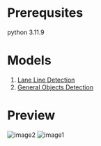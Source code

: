 # Prerequsites
python 3.11.9

# Models
1. [Lane Line Detection](https://www.kaggle.com/models/spectrespect/lld)
2. [General Objects Detection](https://www.kaggle.com/models/spectrespect/robolife-detection-yolov8l-seg)

# Preview
![image2](https://github.com/SpectreSpect/lane-lines-detection/blob/master/assets/2.gif?raw=true)
![image1](https://github.com/SpectreSpect/lane-lines-detection/blob/master/assets/1.gif?raw=true)
